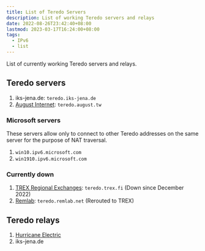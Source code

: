 ```yaml
---
title: List of Teredo Servers
description: List of working Teredo servers and relays
date: 2022-08-26T23:42:40+08:00
lastmod: 2023-03-17T16:24:00+08:00
tags:
  - IPv6
  - list
---
```

List of currently working Teredo servers and relays.

## Teredo servers
1. iks-jena.de: `teredo.iks-jena.de`
2. [August Internet](https://august.tw/about): `teredo.august.tw`

### Microsoft servers
These servers allow only to connect to other Teredo addresses on the same server for the purpose of NAT traversal.

1. `win10.ipv6.microsoft.com`
2. `win1910.ipv6.microsoft.com`

### Currently down
1. [TREX Regional Exchanges](https://www.trex.fi/service/teredo.html): `teredo.trex.fi` (Down since December 2022)
2. [Remlab](https://www.remlab.net/miredo/): `teredo.remlab.net` (Rerouted to TREX)

## Teredo relays
1. [Hurricane Electric](https://he.net)
2. iks-jena.de